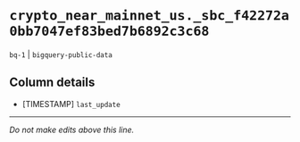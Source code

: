 # `crypto_near_mainnet_us._sbc_f42272a0bb7047ef83bed7b6892c3c68`
`bq-1` | `bigquery-public-data`

## Column details
* [TIMESTAMP] `last_update`

-------------------------------------------------------------------------------
*Do not make edits above this line.*
